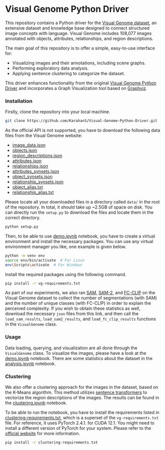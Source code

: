 # Visual Genome Python Driver

This repository contains a Python driver for the [Visual Genome dataset](https://homes.cs.washington.edu/~ranjay/visualgenome/index.html), an extensive dataset and knowledge base designed to connect structured image concepts with language. Visual Genome includes 108,077 images annotated with objects, attributes, relationships, and region descriptions.

The main goal of this repository is to offer a simple, easy-to-use interface for:
- Visualizing images and their annotations, including scene graphs.
- Performing exploratory data analysis.
- Applying sentence clustering to categorize the dataset.

This driver enhances functionality from the original [Visual Genome Python Driver](https://github.com/ranjaykrishna/visual_genome_python_driver) and incorporates a Graph Visualization tool based on [Graphviz](https://github.com/ranjaykrishna/GraphViz).


### Installation

Firstly, clone the repository into your local machine.

```bash
git clone https://github.com/KarahanS/Visual-Genome-Python-Driver.git
```

As the official API is not supported, you have to download the following data files from the Visual Genome website:
- [image_data.json](https://homes.cs.washington.edu/~ranjay/visualgenome/data/dataset/image_data.json.zip)
- [objects.json](https://homes.cs.washington.edu/~ranjay/visualgenome/data/dataset/objects.json.zip)
- [region_descriptions.json](https://homes.cs.washington.edu/~ranjay/visualgenome/data/dataset/region_descriptions.json.zip)
- [attributes.json](https://homes.cs.washington.edu/~ranjay/visualgenome/data/dataset/attributes.json.zip)
- [relationships.json](https://homes.cs.washington.edu/~ranjay/visualgenome/data/dataset/relationships.json.zip)
- [attributes_synsets.json](https://homes.cs.washington.edu/~ranjay/visualgenome/data/dataset/attribute_synsets.json.zip)
- [object_synsets.json](https://homes.cs.washington.edu/~ranjay/visualgenome/data/dataset/object_synsets.json.zip)
- [relationship_synsets.json](https://homes.cs.washington.edu/~ranjay/visualgenome/data/dataset/relationship_synsets.json.zip)
- [object_alias.txt](https://homes.cs.washington.edu/~ranjay/visualgenome/data/dataset/object_alias.txt)
- [relationship_alias.txt](https://homes.cs.washington.edu/~ranjay/visualgenome/data/dataset/relationship_alias.txt)

Please locate all your downloaded files in a directory called `data/` in the root of the repository. In total, it should take up ~2.5GB of space on disk. You can directly run the `setup.py` to download the files and locate them in the correct directory.

```bash
python setup.py
```

Then, to be able to use [demo.ipynb](https://github.com/KarahanS/Visual-Genome-Python-Driver/blob/main/demo.ipynb) notebook, you have to create a virtual environment and install the necessary packages. You can use any virtual environment manager you like, one example is given below.

```bash
python -m venv env
source env/bin/activate  # For Linux
env\Scripts\activate  # For Windows
```

Install the required packages using the following command.

```bash
pip install -r vg-requirements.txt
```

As part of our experiments, we also ran [SAM](https://github.com/facebookresearch/segment-anything), [SAM-2](https://github.com/facebookresearch/segment-anything-2), and [FC-CLIP](https://github.com/bytedance/fc-clip) on the Visual Genome dataset to collect the number of segmentations (with SAM) and the number of unique classes (with FC-CLIP) in order to explain the perceived complexity. If you wish to obtain these statistics as well, download the necessary `json` files from this link, and then call the `load_sam_results`, `load_sam2_results`, and `load_fc_clip_results` functions in the `VisualGenome` class.


### Usage

Data loading, querying, and visualization are all done through the `VisualGenome` class. To visualize the images, please have a look at the [demo.ipynb](https://github.com/KarahanS/Visual-Genome-Python-Driver/blob/main/demo.ipynb) notebook. There are some statistics about the dataset in the [analysis.ipynb](https://github.com/KarahanS/Visual-Genome-Python-Driver/blob/main/analysis.ipynb) notebook.


### Clustering

We also offer a clustering approach for the images in the dataset, based on the K-Means algorithm. This method utilizes [sentence transformers](https://sbert.net/) to vectorize the region descriptions of the images. The results can be found in the [clustering.ipynb](https://github.com/KarahanS/Visual-Genome-Python-Driver/blob/main/clustering.ipynb) notebook.

To be able to run the notebook, you have to install the requirements listed in [clustering-requirements.txt](https://github.com/KarahanS/Visual-Genome-Python-Driver/blob/main/clustering-requirements.txt), which is a superset of the `vg-requirements.txt` file. For reference, it uses PyTorch 2.4.1. for CUDA 12.1. You might need to install a different version of PyTorch for your system. Please refer to the [official website](https://pytorch.org/get-started/locally/) for more information. 

```bash
pip install -r clustering-requirements.txt
```